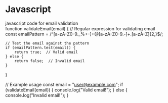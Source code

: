 # Javascript
javascript code for email validation <br>
function validateEmail(email) {
    // Regular expression for validating email
    const emailPattern = /^[a-zA-Z0-9._%+-]+@[a-zA-Z0-9.-]+\.[a-zA-Z]{2,}$/;

    // Test the email against the pattern
    if (emailPattern.test(email)) {
        return true;  // Valid email
    } else {
        return false;  // Invalid email
    }
}

// Example usage
const email = "user@example.com";
if (validateEmail(email)) {
    console.log("Valid email!");
} else {
    console.log("Invalid email!");
}
